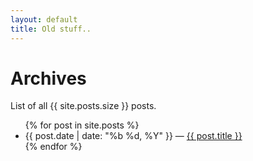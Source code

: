 ```yaml
---
layout: default
title: Old stuff..
---
```


# Archives

List of all {{ site.posts.size }} posts.

<ul>
    {% for post in site.posts %}
    <li>
        {{ post.date | date: "%b %d, %Y" }} &mdash; <a href="{{ post.url }}">{{ post.title }}</a>
    </li>
    {% endfor %}
</ul>
